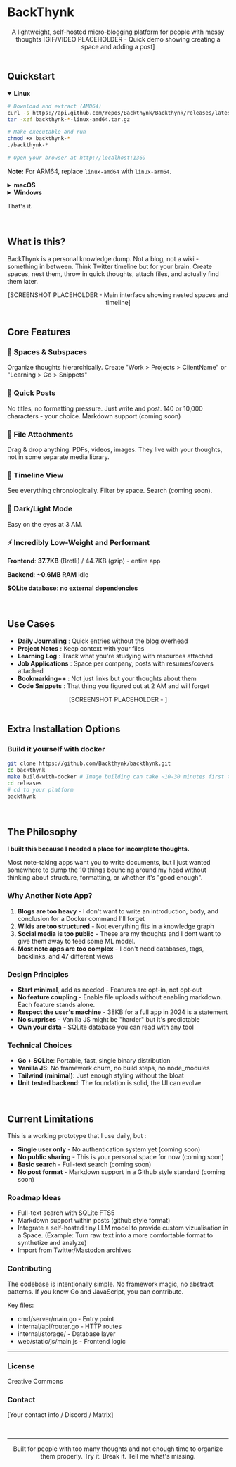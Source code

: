# BackThynk
<div align="center">
A lightweight, self-hosted micro-blogging platform for people with messy thoughts
[GIF/VIDEO PLACEHOLDER - Quick demo showing creating a space and adding a post]
</div>

<br />

## Quickstart

<details open><summary><b>Linux</b></summary>

```bash
# Download and extract (AMD64)
curl -s https://api.github.com/repos/Backthynk/Backthynk/releases/latest | grep "browser_download_url.*linux-amd64.tar.gz" | cut -d '"' -f 4 | wget -qi -
tar -xzf backthynk-*-linux-amd64.tar.gz

# Make executable and run
chmod +x backthynk-*
./backthynk-*

# Open your browser at http://localhost:1369
```

**Note:** For ARM64, replace `linux-amd64` with `linux-arm64`.

</details>

<details><summary><b>macOS</b></summary>

```bash
# Download and extract (Apple Silicon)
curl -s https://api.github.com/repos/Backthynk/Backthynk/releases/latest | grep "browser_download_url.*macos-arm64.tar.gz" | cut -d '"' -f 4 | xargs curl -LO
tar -xzf backthynk-*-macos-arm64.tar.gz

# Remove quarantine and run
xattr -d com.apple.quarantine backthynk-*
./backthynk-*

# Open your browser at http://localhost:1369
```

**Note:** For Intel Macs, replace `macos-arm64` with `macos-amd64`.

</details>

<details><summary><b>Windows</b></summary>

```powershell
# Download and extract
$latestRelease = Invoke-RestMethod -Uri "https://api.github.com/repos/Backthynk/Backthynk/releases/latest"
$downloadUrl = $latestRelease.assets | Where-Object { $_.name -like "*windows-amd64.zip" } | Select-Object -ExpandProperty browser_download_url
Invoke-WebRequest -Uri $downloadUrl -OutFile "backthynk.zip"
Expand-Archive -Path backthynk.zip -DestinationPath .

# Run it
.\backthynk-*.exe

# Open your browser at http://localhost:1369
```

**Note:** Windows Defender may block the app. Click "More info" → "Run anyway" to proceed.

</details>

That's it.

<br />

## What is this?

BackThynk is a personal knowledge dump. Not a blog, not a wiki - something in between.
Think Twitter timeline but for your brain. Create spaces, nest them, throw in quick thoughts, attach files, and actually 
find them later.

<div align="center">
[SCREENSHOT PLACEHOLDER - Main interface showing nested spaces and timeline]
</div>

<br />

## Core Features

### 🎯 Spaces & Subspaces
Organize thoughts hierarchically. Create "Work > Projects > ClientName" or "Learning > Go > Snippets"

### 📝 Quick Posts
No titles, no formatting pressure. Just write and post. 140 or 10,000 characters - your choice. Markdown support (coming soon)

### 📎 File Attachments
Drag & drop anything. PDFs, videos, images. They live with your thoughts, not in some separate media library.

### 📅 Timeline View
See everything chronologically. Filter by space. Search (coming soon).

### 🌙 Dark/Light Mode
Easy on the eyes at 3 AM.

### ⚡ Incredibly Low-Weight and Performant 
**Frontend**: **37.7KB** (Brotli) / 44.7KB (gzip) - entire app

**Backend**: **~0.6MB RAM** idle 

**SQLite database**: **no external dependencies**

<br />

## Use Cases

- **Daily Journaling** : Quick entries without the blog overhead
- **Project Notes** : Keep context with your files
- **Learning Log** : Track what you're studying with resources attached
- **Job Applications** : Space per company, posts with resumes/covers attached
- **Bookmarking++** : Not just links but your thoughts about them
- **Code Snippets** : That thing you figured out at 2 AM and will forget


<div align="center">
[SCREENSHOT PLACEHOLDER - ]
</div>

<br />

## Extra Installation Options

### Build it yourself with docker

```bash
git clone https://github.com/Backthynk/backthynk.git
cd backthynk
make build-with-docker # Image building can take ~10-30 minutes first time, depending on your connexion.
cd releases
# cd to your platform 
backthynk
```

<br />

## The Philosophy

**I built this because I needed a place for incomplete thoughts.**

Most note-taking apps want you to write documents, but I just wanted somewhere to dump the 10 things bouncing around my head without thinking about structure, formatting, or whether it's "good enough".

### Why Another Note App?

1. **Blogs are too heavy** - I don't want to write an introduction, body, and conclusion for a Docker command I'll forget
2. **Wikis are too structured** - Not everything fits in a knowledge graph
3. **Social media is too public** - These are my thoughts and I dont want to give them away to feed some ML model.
4. **Most note apps are too complex** - I don't need databases, tags, backlinks, and 47 different views

### Design Principles

- **Start minimal**, add as needed - Features are opt-in, not opt-out
- **No feature coupling** - Enable file uploads without enabling markdown. Each feature stands alone.
- **Respect the user's machine** - 38KB for a full app in 2024 is a statement
- **No surprises** - Vanilla JS might be "harder" but it's predictable
- **Own your data** - SQLite database you can read with any tool

### Technical Choices

- **Go + SQLite**: Portable, fast, single binary distribution
- **Vanilla JS**: No framework churn, no build steps, no node_modules
- **Tailwind (minimal)**: Just enough styling without the bloat
- **Unit tested backend**: The foundation is solid, the UI can evolve

<br />

## Current Limitations

This is a working prototype that I use daily, but :

- **Single user only** - No authentication system yet (coming soon)
- **No public sharing** - This is your personal space for now (coming soon)
- **Basic search** - Full-text search (coming soon)
- **No post format** - Markdown support in a Github style standard (coming soon)

### Roadmap Ideas

- Full-text search with SQLite FTS5
- Markdown support within posts (github style format)
- Integrate a self-hosted tiny LLM model to provide custom vizualisation in a Space. (Example: Turn raw text into a more comfortable format to synthetize and analyze)
- Import from Twitter/Mastodon archives


### Contributing
The codebase is intentionally simple. No framework magic, no abstract patterns. If you know Go and JavaScript, you can contribute.

Key files:

- cmd/server/main.go - Entry point
- internal/api/router.go - HTTP routes
- internal/storage/ - Database layer
- web/static/js/main.js - Frontend logic

---

### License
Creative Commons

### Contact
[Your contact info / Discord / Matrix]

<br />

---

<div align="center">
Built for people with too many thoughts and not enough time to organize them properly.
Try it. Break it. Tell me what's missing.
</div>

